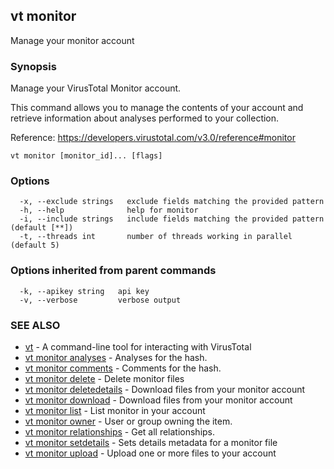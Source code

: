 ## vt monitor

Manage your monitor account

### Synopsis

Manage your VirusTotal Monitor account.

This command allows you to manage the contents of your account and retrieve
information about analyses performed to your collection.

Reference:
  https://developers.virustotal.com/v3.0/reference#monitor

```
vt monitor [monitor_id]... [flags]
```

### Options

```
  -x, --exclude strings   exclude fields matching the provided pattern
  -h, --help              help for monitor
  -i, --include strings   include fields matching the provided pattern (default [**])
  -t, --threads int       number of threads working in parallel (default 5)
```

### Options inherited from parent commands

```
  -k, --apikey string   api key
  -v, --verbose         verbose output
```

### SEE ALSO

* [vt](vt.md)	 - A command-line tool for interacting with VirusTotal
* [vt monitor analyses](vt_monitor_analyses.md)	 - Analyses for the hash.
* [vt monitor comments](vt_monitor_comments.md)	 - Comments for the hash.
* [vt monitor delete](vt_monitor_delete.md)	 - Delete monitor files
* [vt monitor deletedetails](vt_monitor_deletedetails.md)	 - Download files from your monitor account
* [vt monitor download](vt_monitor_download.md)	 - Download files from your monitor account
* [vt monitor list](vt_monitor_list.md)	 - List monitor in your account
* [vt monitor owner](vt_monitor_owner.md)	 - User or group owning the item.
* [vt monitor relationships](vt_monitor_relationships.md)	 - Get all relationships.
* [vt monitor setdetails](vt_monitor_setdetails.md)	 - Sets details metadata for a monitor file
* [vt monitor upload](vt_monitor_upload.md)	 - Upload one or more files to your account


